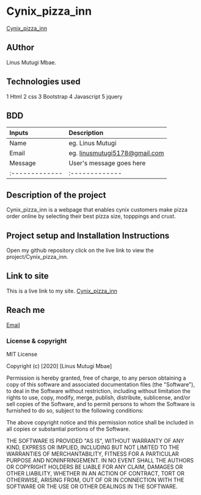 # Cynix_pizza_inn
[Cynix_pizza_inn](https://github.com/linusmbae/cynix_pizza_inn)
## AUthor
Linus Mutugi Mbae.
## Technologies used
1 Html
2 css
3 Bootstrap
4 Javascript
5 jquery
## BDD
| Inputs | Description    |
| :------------- | :------------- |
| Name       | eg. Linus Mutugi       |
| Email       | eg. linusmutugi5178@gmail.com        |
| Message       | User's message goes here       |
| :------------- | :------------- |
## Description of the project
Cynix_pizza_inn is a webpage that enables cynix customers make pizza order online by selecting their best pizza size, topppings and crust.
## Project setup and Installation Instructions
Open my github repository
click on the live link to view the project/Cynix_pizza_inn.
## Link to site
This is a live link to my site. [Cynix_pizza_inn](https://linusmbae.github.io/Cynix_pizza_inn/)
## Reach me
[Email](linusmutugi5178@gmail.com)
### License & copyright
MIT License

Copyright (c) [2020] [Linus Mutugi Mbae]

Permission is hereby granted, free of charge, to any person obtaining a copy
of this software and associated documentation files (the "Software"), to deal
in the Software without restriction, including without limitation the rights
to use, copy, modify, merge, publish, distribute, sublicense, and/or sell
copies of the Software, and to permit persons to whom the Software is
furnished to do so, subject to the following conditions:

The above copyright notice and this permission notice shall be included in all
copies or substantial portions of the Software.

THE SOFTWARE IS PROVIDED "AS IS", WITHOUT WARRANTY OF ANY KIND, EXPRESS OR
IMPLIED, INCLUDING BUT NOT LIMITED TO THE WARRANTIES OF MERCHANTABILITY,
FITNESS FOR A PARTICULAR PURPOSE AND NONINFRINGEMENT. IN NO EVENT SHALL THE
AUTHORS OR COPYRIGHT HOLDERS BE LIABLE FOR ANY CLAIM, DAMAGES OR OTHER
LIABILITY, WHETHER IN AN ACTION OF CONTRACT, TORT OR OTHERWISE, ARISING FROM,
OUT OF OR IN CONNECTION WITH THE SOFTWARE OR THE USE OR OTHER DEALINGS IN THE
SOFTWARE.
